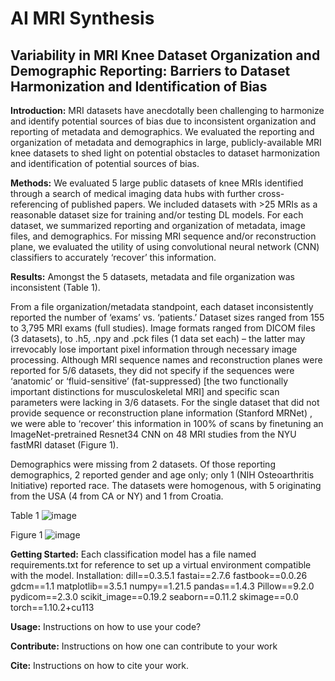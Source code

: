 # AI MRI Synthesis


## Variability in MRI Knee Dataset Organization and Demographic Reporting: Barriers to Dataset Harmonization and Identification of Bias
**Introduction:** MRI datasets have anecdotally been challenging to harmonize and identify potential sources of bias due to inconsistent organization and reporting of metadata and demographics. We evaluated the reporting and organization of metadata and demographics in large, publicly-available MRI knee datasets to shed light on potential obstacles to dataset harmonization and identification of potential sources of bias.

**Methods:** We evaluated 5 large public datasets of knee MRIs identified through a search of medical imaging data hubs with further cross-referencing of published papers. We included datasets with >25 MRIs as a reasonable dataset size for training and/or testing DL models. For each dataset, we summarized reporting and organization of metadata, image files, and demographics. For missing MRI sequence and/or reconstruction plane, we evaluated the utility of using convolutional neural network (CNN) classifiers to accurately ‘recover’ this information. 

**Results:** Amongst the 5 datasets, metadata and file organization was inconsistent (Table 1). 

From a file organization/metadata standpoint, each dataset inconsistently reported the number of ‘exams’ vs. ‘patients.’ Dataset sizes ranged from 155 to 3,795 MRI exams (full studies). Image formats ranged from DICOM files (3 datasets), to .h5, .npy and .pck files (1 data set each) – the latter may irrevocably lose important pixel information through necessary image processing. Although MRI sequence names and reconstruction planes were reported for 5/6 datasets, they did not specify if the sequences were ‘anatomic’ or ‘fluid-sensitive’ (fat-suppressed) [the two functionally important distinctions for musculoskeletal MRI] and specific scan parameters were lacking in 3/6 datasets. For the single dataset that did not provide sequence or reconstruction plane information (Stanford MRNet) , we were able to ‘recover’ this information in 100% of scans by finetuning an ImageNet-pretrained Resnet34 CNN on 48 MRI studies from the NYU fastMRI dataset (Figure 1).

Demographics were missing from 2 datasets. Of those reporting demographics, 2 reported gender and age only; only 1 (NIH Osteoarthritis Initiative) reported race. The datasets were homogenous, with 5 originating from the USA (4 from CA or NY) and 1 from Croatia.



Table 1
![image](https://user-images.githubusercontent.com/59489753/179047768-b9327bba-d8a4-437e-bd38-c667795febd4.png)

Figure 1
![image](https://user-images.githubusercontent.com/59489753/179047834-0dfa9ee6-2fa7-40a6-a4b8-614bceced202.png)


**Getting Started:** Each classification model has a file named requirements.txt for reference to set up a virtual environment compatible with the model. 
Installation:
dill==0.3.5.1
fastai==2.7.6
fastbook==0.0.26
gdcm==1.1
matplotlib==3.5.1
numpy==1.21.5
pandas==1.4.3
Pillow==9.2.0
pydicom==2.3.0
scikit_image==0.19.2
seaborn==0.11.2
skimage==0.0
torch==1.10.2+cu113

**Usage:** Instructions on how to use your code?

**Contribute:** Instructions on how one can contribute to your work

**Cite:** Instructions on how to cite your work.
